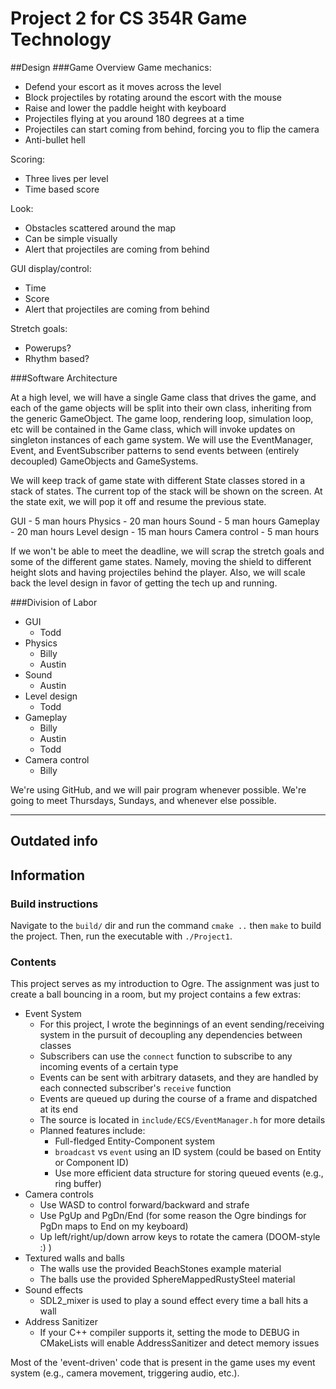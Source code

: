 # Project 2 for CS 354R Game Technology

##Design
###Game Overview
Game mechanics:
- Defend your escort as it moves across the level
- Block projectiles by rotating around the escort with the mouse
- Raise and lower the paddle height with keyboard
- Projectiles flying at you around 180 degrees at a time
- Projectiles can start coming from behind, forcing you to flip the camera 
- Anti-bullet hell

Scoring:
- Three lives per level
- Time based score

Look:
- Obstacles scattered around the map
- Can be simple visually
- Alert that projectiles are coming from behind

GUI display/control:
- Time
- Score
- Alert that projectiles are coming from behind

Stretch goals:
- Powerups?
- Rhythm based?

###Software Architecture

At a high level, we will have a single Game class that drives the game, and each of the game objects will be split into their own class, inheriting from the generic GameObject. The game loop, rendering loop, simulation loop, etc will be contained in the Game class, which will invoke updates on singleton instances of each game system. We will use the EventManager, Event, and EventSubscriber patterns to send events between (entirely decoupled) GameObjects and GameSystems.

We will keep track of game state with different State classes stored in a stack of states. The current top of the stack will be shown on the screen. At the state exit, we will pop it off and resume the previous state.

GUI - 5 man hours
Physics - 20 man hours
Sound - 5 man hours
Gameplay - 20 man hours
Level design - 15 man hours
Camera control - 5 man hours

If we won't be able to meet the deadline, we will scrap the stretch goals and some of the different game states. Namely, moving the shield to different height slots and having projectiles behind the player. Also, we will scale back the level design in favor of getting the tech up and running.

###Division of Labor
- GUI
    - Todd
- Physics
    - Billy
    - Austin
- Sound
    - Austin
- Level design
    - Todd
- Gameplay
    - Billy
    - Austin
    - Todd
- Camera control
    - Billy

We're using GitHub, and we will pair program whenever possible.
We're going to meet Thursdays, Sundays, and whenever else possible.

------------------------------------------
## Outdated info


## Information
### Build instructions
Navigate to the `build/` dir and run the command `cmake ..` then `make` to build the project. Then, run the executable with `./Project1`.

### Contents
This project serves as my introduction to Ogre. The assignment was just to create a ball bouncing in a room, but my project contains a few extras:
- Event System
	- For this project, I wrote the beginnings of an event sending/receiving system in the pursuit of decoupling any dependencies between classes
	- Subscribers can use the `connect` function to subscribe to any incoming events of a certain type
	- Events can be sent with arbitrary datasets, and they are handled by each connected subscriber's `receive` function
	- Events are queued up during the course of a frame and dispatched at its end
	- The source is located in `include/ECS/EventManager.h` for more details
	- Planned features include:
		- Full-fledged Entity-Component system
		- `broadcast` vs `event` using an ID system (could be based on Entity or Component ID)
		- Use more efficient data structure for storing queued events (e.g., ring buffer)
- Camera controls
	- Use WASD to control forward/backward and strafe
	- Use PgUp and PgDn/End (for some reason the Ogre bindings for PgDn maps to End on my keyboard)
	- Up left/right/up/down arrow keys to rotate the camera (DOOM-style :) )
- Textured walls and balls
	- The walls use the provided BeachStones example material
	- The balls use the provided SphereMappedRustySteel material
- Sound effects
	- SDL2\_mixer is used to play a sound effect every time a ball hits a wall
- Address Sanitizer
    - If your C++ compiler supports it, setting the mode to DEBUG in CMakeLists will enable AddressSanitizer and detect memory issues

Most of the 'event-driven' code that is present in the game uses my event system (e.g., camera movement, triggering audio, etc.).
